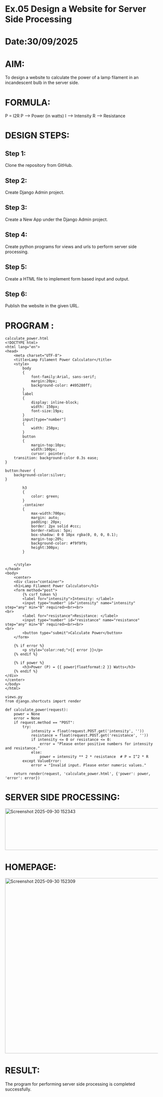 # Ex.05 Design a Website for Server Side Processing
# Date:30/09/2025
# AIM:
To design a website to calculate the power of a lamp filament in an incandescent bulb in the server side.

# FORMULA:
P = I2R
P --> Power (in watts)
 I --> Intensity
 R --> Resistance

# DESIGN STEPS:
## Step 1:
Clone the repository from GitHub.

## Step 2:
Create Django Admin project.

## Step 3:
Create a New App under the Django Admin project.

## Step 4:
Create python programs for views and urls to perform server side processing.

## Step 5:
Create a HTML file to implement form based input and output.

## Step 6:
Publish the website in the given URL.

# PROGRAM :
```
calculate_power.html
<!DOCTYPE html>
<html lang="en">
<head>
    <meta charset="UTF-8">
    <title>Lamp Filament Power Calculator</title>
    <style>
        body 
        {
            font-family:Arial, sans-serif;
            margin:20px;
            background-color: #495280ff;
        }
        label 
        {
            display: inline-block;
            width: 150px;
            font-size:19px;
        }
        input[type="number"] 
        {
            width: 250px;
        }
        button
        {
            margin-top:10px;
            width:100px;
            cursor: pointer;
    transition: background-color 0.3s ease; 
}

button:hover {
    background-color:silver;
}
        
        h3
        {
            color: green;
        }  
        .container
        {
            max-width:700px;
            margin: auto;
            padding: 20px;
            border: 2px solid #ccc;
            border-radius: 5px;
            box-shadow: 0 0 10px rgba(0, 0, 0, 0.1);    
            margin-top:20%;
            background-color: #f9f9f9;
            height:300px;
        } 


    </style>
</head>
<body>
    <center>
    <div class="container">
    <h1>Lamp Filament Power Calculator</h1>
    <form method="post">
        {% csrf_token %}
        <label for="intensity">Intensity: </label>
        <input type="number" id="intensity" name="intensity" step="any" min="0" required><br><br>
<br>
        <label for="resistance">Resistance: </label>
        <input type="number" id="resistance" name="resistance" step="any" min="0" required><br><br>
<br>
        <button type="submit">Calculate Power</button>
    </form>

    {% if error %}
        <p style="color:red;">{{ error }}</p>
    {% endif %}

    {% if power %}
        <h3>Power (P) = {{ power|floatformat:2 }} Watts</h3>
    {% endif %}
</div>
</center>
</body>
</html>

views.py
from django.shortcuts import render

def calculate_power(request):
    power = None
    error = None
    if request.method == "POST":
        try:
            intensity = float(request.POST.get('intensity', ''))
            resistance = float(request.POST.get('resistance', ''))
            if intensity <= 0 or resistance <= 0:
                error = "Please enter positive numbers for intensity and resistance."
            else:
                power = intensity ** 2 * resistance  # P = I^2 * R
        except ValueError:
            error = "Invalid input. Please enter numeric values."

    return render(request, 'calculate_power.html', {'power': power, 'error': error})

```
# SERVER SIDE PROCESSING:

<img width="599" height="137" alt="Screenshot 2025-09-30 152343" src="https://github.com/user-attachments/assets/43b86a1c-a4c1-4955-949e-65b7068ae3a9" />


# HOMEPAGE:

<img width="1257" height="575" alt="Screenshot 2025-09-30 152309" src="https://github.com/user-attachments/assets/34d672cf-425e-444b-88ff-2e390e15ab0c" />


# RESULT:
The program for performing server side processing is completed successfully.
